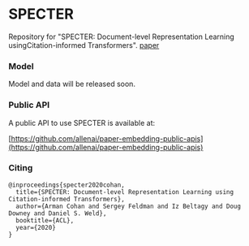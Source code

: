 # SPECTER
Repository for "SPECTER: Document-level Representation Learning usingCitation-informed Transformers".  [paper](https://arxiv.org/pdf/2004.07180.pdf)

### Model 

Model and data will be released soon.

### Public API

A public API to use SPECTER is available at:

[https://github.com/allenai/paper-embedding-public-apis](https://github.com/allenai/paper-embedding-public-apis)


### Citing

```
@inproceedings{specter2020cohan,
  title={SPECTER: Document-level Representation Learning using Citation-informed Transformers},
  author={Arman Cohan and Sergey Feldman and Iz Beltagy and Doug Downey and Daniel S. Weld},
  booktitle={ACL},
  year={2020}
}
```


